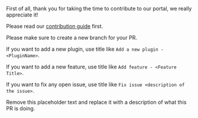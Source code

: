 First of all, thank you for taking the time to contribute to our portal, we really appreciate it!

Please read our [contribution guide](./CONTRIBUTING.md) first.

Please make sure to create a new branch for your PR.

If you want to add a new plugin, use title like `Add a new plugin - <PluginName>`.

If you want to add a new feature, use title like `Add feature - <Feature Title>`.

If you want to fix any open issue, use title like `Fix issue <description of the issue>`.

Remove this placeholder text and replace it with a description of what this PR is doing.
